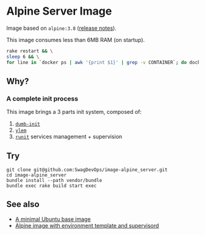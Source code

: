 # Alpine Server Image

Image based on ``alpine:3.8`` ([release notes][release:2018-06-26]).

This image consumes less than 6MB RAM (on startup).

```sh
rake restart && \
sleep 6 && \
for line in `docker ps | awk '{print $1}' | grep -v CONTAINER`; do docker ps | grep $line | awk '{printf $NF" "}' && echo $(( `cat /sys/fs/cgroup/memory/docker/$line*/memory.usage_in_bytes` / 1024 / 1024 ))MB ; done | grep alpine_server
```

## Why?

### A complete init process

This image brings a 3 parts init system, composed of:

1. [``dumb-init``][dumb-init]
2. [``ylem``][ylem]
2. [``runit``][runit] services management + supervision

## Try

```
git clone git@github.com:SwagDevOps/image-alpine_server.git
cd image-alpine_server
bundle install --path vendor/bundle
bundle exec rake build start exec
```

## See also

* [A minimal Ubuntu base image][phusion/baseimage-docker]
* [Alpine image with environment template and supervisord][qenv/alpine-base]

[release:2018-06-26]: https://alpinelinux.org/posts/Alpine-3.8.0-released.html
[dumb-init]: https://github.com/Yelp/dumb-init
[ylem]: https://github.com/SwagDevOps/ylem
[runit]: http://smarden.org/runit/
[phusion/baseimage-docker]: https://github.com/phusion/baseimage-docker
[qenv/alpine-base]: https://github.com/qenv/alpine-base
